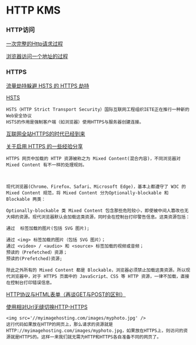 # HTTP KMS

### HTTP访问

[一次完整的Http请求过程]("http://blog.csdn.net/ymjring/article/details/43564477")

[浏览器访问一个地址的过程]("http://wenku.baidu.com/view/cbfcb6d5b14e852458fb572a.html")

### HTTPS

[流量劫持躲避 HSTS 的 HTTPS 劫持]("http://www.cnblogs.com/index-html/p/https_hijack_hsts.html")

[HSTS]("http://baike.baidu.com/view/4723586.htm")

	HSTS（HTTP Strict Transport Security）国际互联网工程组织IETE正在推行一种新的Web安全协议
	HSTS的作用是强制客户端（如浏览器）使用HTTPS与服务器创建连接。

[互联网全站HTTPS的时代已经到来]("http://blog.jobbole.com/78042/")

[关于启用 HTTPS 的一些经验分享](“http://network.51cto.com/art/201512/499864.htm”)

	HTTPS 网页中加载的 HTTP 资源被称之为 Mixed Content(混合内容)，不同浏览器对 Mixed Content 有不一样的处理规则。



	现代浏览器(Chrome、Firefox、Safari、Microsoft Edge)，基本上都遵守了 W3C 的 Mixed Content 规范，将 Mixed Content 分为Optionally-blockable 和 Blockable 两类：

	Optionally-blockable 类 Mixed Content 包含那些危险较小，即使被中间人篡改也无大碍的资源。现代浏览器默认会加载这类资源，同时会在控制台打印警告信息。这类资源包括：

	通过  标签加载的图片(包括 SVG 图片);

	通过 <img> 标签加载的图片（包括 SVG 图片）；
	通过 <video> / <audio> 和 <source> 标签加载的视频或音频；
	预读的（Prefetched）资源；
	预读的(Prefetched)资源;

	除此之外所有的 Mixed Content 都是 Blockable，浏览器必须禁止加载这类资源。所以现代浏览器中，对于 HTTPS 页面中的 JavaScript、CSS 等 HTTP 资源，一律不加载，直接在控制台打印错误信息。




[HTTP协议与HTML表单（再谈GET与POST的区别）]("http://www.cnblogs.com/devil-91/archive/2012/05/11/2495266.html")

[使用相对Url无缝切换HTTP-HTTPS]("http://www.imkevinyang.com/2009/09/%E4%BD%BF%E7%94%A8%E7%9B%B8%E5%AF%B9url%E6%97%A0%E7%BC%9D%E5%88%87%E6%8D%A2http-https.html")

	<img src='//myimagehosting.com/images/myphoto.jpg' />
	这行代码如果放在HTTP的网页上，那么请求的资源就是HTTP://myimagehosting.com/images/myphoto.jpg，如果放在HTTPS上，则访问的资源就是HTTPS的。这样一来我们就无需为HTTP和HTTPS各自准备不同的网页了。